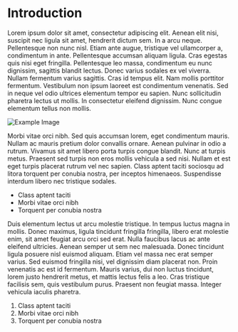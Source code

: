 # Introduction

Lorem ipsum dolor sit amet, consectetur adipiscing elit. Aenean elit nisi, suscipit nec ligula sit amet, hendrerit dictum sem. In a arcu neque. Pellentesque non nunc nisl. Etiam ante augue, tristique vel ullamcorper a, condimentum in ante. Pellentesque accumsan aliquam ligula. Cras egestas quis nisi eget fringilla. Pellentesque leo massa, condimentum eu nunc dignissim, sagittis blandit lectus. Donec varius sodales ex vel viverra. Nullam fermentum varius sagittis. Cras id tempus elit. Nam mollis porttitor fermentum. Vestibulum non ipsum laoreet est condimentum venenatis. Sed in neque vel odio ultrices elementum tempor eu sapien. Nunc sollicitudin pharetra lectus ut mollis. In consectetur eleifend dignissim. Nunc congue elementum tellus non mollis.

![Example Image](https://i.picsum.photos/id/558/600/400.jpg?hmac=JnP-Mln7f-a7V5Wu6MC9hcMoBXOcSJjhPsJWmV3nyRM)

Morbi vitae orci nibh. Sed quis accumsan lorem, eget condimentum mauris. Nullam ac mauris pretium dolor convallis ornare. Aenean pulvinar in odio a rutrum. Vivamus sit amet libero porta turpis congue blandit. Nunc at turpis metus. Praesent sed turpis non eros mollis vehicula a sed nisi. Nullam et est eget turpis placerat rutrum vel nec sapien. Class aptent taciti sociosqu ad litora torquent per conubia nostra, per inceptos himenaeos. Suspendisse interdum libero nec tristique sodales.

- Class aptent taciti
- Morbi vitae orci nibh
- Torquent per conubia nostra

Duis elementum lectus ut arcu molestie tristique. In tempus luctus magna in mollis. Donec maximus, ligula tincidunt fringilla fringilla, libero erat molestie enim, sit amet feugiat arcu orci sed erat. Nulla faucibus lacus ac ante eleifend ultricies. Aenean semper ut sem nec malesuada. Donec tincidunt ligula posuere nisl euismod aliquam. Etiam vel massa nec erat semper varius. Sed euismod fringilla nisi, vel dignissim diam placerat non. Proin venenatis ac est id fermentum. Mauris varius, dui non luctus tincidunt, lorem justo hendrerit metus, et mattis lectus felis a leo. Cras tristique facilisis sem, quis vestibulum purus. Praesent non feugiat massa. Integer vehicula iaculis pharetra.

1. Class aptent taciti
2. Morbi vitae orci nibh
3. Torquent per conubia nostra